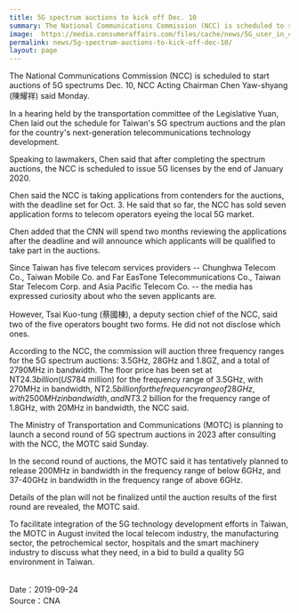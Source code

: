 ```yaml
---
title: 5G spectrum auctions to kick off Dec. 10
summary: The National Communications Commission (NCC) is scheduled to start auctions of 5G spectrums Dec. 10, NCC Acting Chairman Chen Yaw-shyang (陳耀祥) said Monday.
image:  https://media.consumeraffairs.com/files/cache/news/5G_user_in_city_sarayut_Getty_Images_large.jpg
permalink: news/5g-spectrum-auctions-to-kick-off-dec-10/
layout: page
---
```

The National Communications Commission (NCC) is scheduled to start auctions of 5G spectrums Dec. 10, NCC Acting Chairman Chen Yaw-shyang (陳耀祥) said Monday.

In a hearing held by the transportation committee of the Legislative Yuan, Chen laid out the schedule for Taiwan's 5G spectrum auctions and the plan for the country's next-generation telecommunications technology development.

Speaking to lawmakers, Chen said that after completing the spectrum auctions, the NCC is scheduled to issue 5G licenses by the end of January 2020.

Chen said the NCC is taking applications from contenders for the auctions, with the deadline set for Oct. 3. He said that so far, the NCC has sold seven application forms to telecom operators eyeing the local 5G market.

Chen added that the CNN will spend two months reviewing the applications after the deadline and will announce which applicants will be qualified to take part in the auctions.

Since Taiwan has five telecom services providers -- Chunghwa Telecom Co., Taiwan Mobile Co. and Far EasTone Telecommunications Co., Taiwan Star Telecom Corp. and Asia Pacific Telecom Co. -- the media has expressed curiosity about who the seven applicants are.

However, Tsai Kuo-tung (蔡國棟), a deputy section chief of the NCC, said two of the five operators bought two forms. He did not not disclose which ones.

According to the NCC, the commission will auction three frequency ranges for the 5G spectrum auctions: 3.5GHz, 28GHz and 1.8GZ, and a total of 2790MHz in bandwidth.
The floor price has been set at NT$24.3 billion (US$784 million) for the frequency range of 3.5GHz, with 270MHz in bandwidth, NT$2.5 billion for the frequency range of 28GHz, with 2500MHz in bandwidth, and NT$3.2 billion for the frequency range of 1.8GHz, with 20MHz in bandwidth, the NCC said.

The Ministry of Transportation and Communications (MOTC) is planning to launch a second round of 5G spectrum auctions in 2023 after consulting with the NCC, the MOTC said Sunday.

In the second round of auctions, the MOTC said it has tentatively planned to release 200MHz in bandwidth in the frequency range of below 6GHz, and 37-40GHz in bandwidth in the frequency range of above 6GHz.

Details of the plan will not be finalized until the auction results of the first round are revealed, the MOTC said.

To facilitate integration of the 5G technology development efforts in Taiwan, the MOTC in August invited the local telecom industry, the manufacturing sector, the petrochemical sector, hospitals and the smart machinery industry to discuss what they need, in a bid to build a quality 5G environment in Taiwan.

<br/>
Date：2019-09-24
<br/>
Source：CNA
